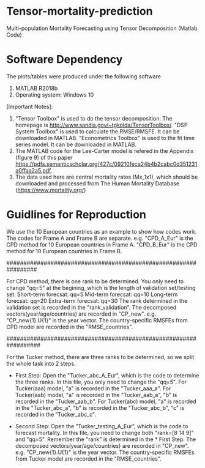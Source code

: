 # Tensor-mortality-prediction
Multi-population Mortality Forecasting using  Tensor Decomposition (Matlab Code)

Software Dependency
===================
The plots/tables were produced under the following software
1. MATLAB R2018b
2. Operating system: Windows 10

[Important Notes]:
1. "Tensor Toolbox" is used to do the tensor decomposition. The homepage is http://www.sandia.gov/~tgkolda/TensorToolbox/.
   "DSP System Toolbox" is used to calculate the RMSE/RMSFE. It can be downloaded in MATLAB.
   "Econometrics Toolbox" is used to the fit time series model. It can be downloaded in MATLAB.
2. The MATLAB code for the Lee-Carter model is refered in the Appendix (figure 9) of this paper  https://pdfs.semanticscholar.org/427c/09210feca24b4b2cabc0d351231a0ffaa2a5.pdf.
3. The data used here are central mortality rates (Mx_1x1), which should be downloaded and processed from The Human Mortality Database (https://www.mortality.org/)

Guidlines for Reproduction
=========================
We use the 10 European countries as an example to show how codes work.
The codes for Frame A and Frame B are separate. e.g. "CPD_A_Eur" is the CPD method for 10 European countries in Frame A. "CPD_B_Eur" is the CPD method for 10 European countries in Frame B.

#################################################################

For CPD method, there is one rank to be determined. 
You only need to change "qq=5" at the begining, which is the length of validation set/testing set.
Short-term forecsat: qq=5
Mid-term forecsat:   qq=10
Long-term forecsat:  qq=20
Extra-term forecsat: qq=30
The rank determined in the validation set is recorded in the "rank_validation".
The decomposed vectors(year/age/countries) are recorded in "CP_new". e.g. "CP_new{1}.U{1}" is the year vector.
The country-specific RMSFEs from CPD model are recorded in the "RMSE_countries".

##################################################################

For the Tucker method, there are three ranks to be determined, so we split the whole task into 2 steps.

* First Step:
Open the "Tucker_abc_A_Eur", which is the code to determine the three ranks. In this file, you only need to change the "qq=5".
For Tucker(aaa) model, "a" is recorded in the "Tucker_aaa_a".
For Tucker(aab) model, "a" is recorded in the "Tucker_aab_a", "b" is recorded in the "Tucker_aab_b". 
For Tucker(abc) model, "a" is recorded in the "Tucker_abc_a", "b" is recorded in the "Tucker_abc_b", "c" is recorded in the "Tucker_abc_c".
 
* Second Step:
Open the "Tucker_testing_A_Eur", which  is the code to forecast mortality. 
In this file, you need to change both "rank=[8 14 9]" and "qq=5".
Remember the "rank" is determined in the * First Step.
The decomposed vectors(year/age/countries) are recorded in "CP_new". e.g. "CP_new{1}.U{1}" is the year vector.
The country-specific RMSFEs from Tucker model are recorded in the "RMSE_countries".
